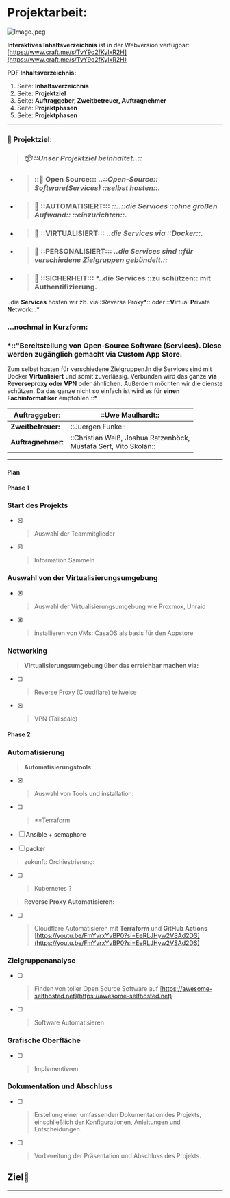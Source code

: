 # Projektarbeit:

![Image.jpeg](https://res.craft.do/user/full/159935f9-5e4d-0afb-2c79-97ce3d2d9945/doc/DCFFD2C0-3760-44A3-A9F6-0012B629F283/46ED24A8-9EDF-44B6-A513-79E648CBAA4D_2/H2htJwkzUqBxqDRkidtZFxFIPpEzD4fAftguPMbmWBcz/Image.jpeg)

**Interaktives Inhaltsverzeichnis** ist in der Webversion verfügbar:  [https://www.craft.me/s/TvY9o2fKylxR2H](https://www.craft.me/s/TvY9o2fKylxR2H)

**PDF Inhaltsverzeichnis:**

1. Seite:  **Inhaltsverzeichnis**
2. Seite:  **Projektziel**
3. Seite:  **Auftraggeber, Zweitbetreuer, Auftragnehmer**
4. Seite:  **Projektphasen**
5. Seite:  **Projektphasen**

---

### **🎯 Projektziel:**

> ### ***📦 ::Unser Projektziel beinhaltet..::***

- > ### ::**🐳 Open Source**::: *..::Open-Source:: Software(**Services**) ::selbst hosten::.*
- > ### **🤖** ::**AUTOMATISIERT**::: *::..::die **Services** ::ohne großen Aufwand:: ::einzurichten::.*
- > ### **👾** ::**VIRTUALISIERT**::: *..die **Services** via ::Docker::.*
- > ### **🎨** ::**PERSONALISIERT**:::  *..die **Services** sind ::für verschiedene Zielgruppen gebündelt.::*
- > ### **🔐** ::**SICHERHEIT**::: *..die **Services** ::zu schützen:: mit Authentifizierung.
..die **Services** hosten wir zb. via ::Reverse Proxy*:: oder ::**V**irtual **P**rivate **N**etwork::.*

### **...nochmal in Kurzform:**

   ### *::"Bereitstellung von Open-Source Software (**Services**). Diese werden zugänglich gemacht via Custom App Store.
Zum selbst hosten für verschiedene Zielgruppen.In die Services sind mit Docker **Virtualisiert** und somit zuverlässig.
Verbunden wird das ganze **via Reverseproxy oder VPN** oder ähnlichen. Außerdem möchten wir die dienste schützen.
Da das ganze nicht so einfach ist wird es für **einen Fachinformatiker** empfohlen.::*

| **Auftraggeber:**  | ::Uwe Maulhardt::                                                    |
| ------------------ | -------------------------------------------------------------------- |
| **Zweitbetreuer:** | ::Juergen Funke::                                                    |
| **Auftragnehmer:** | ::Christian Weiß, Joshua Ratzenböck, <br>Mustafa Sert, Vito Skolan:: |

---

#### Plan

#### Phase 1

### Start des Projekts

- [x] > Auswahl der Teammitglieder
- [x] > Information Sammeln

### Auswahl von der Virtualisierungsumgebung

- [x] > Auswahl der Virtualisierungsumgebung wie Proxmox, Unraid
- [x] > installieren von VMs:
CasaOS als basis für den Appstore

### Networking

> **Virtualisierungsumgebung über das erreichbar machen via:**

- [ ] > Reverse Proxy (Cloudflare) teilweise
- [x] > VPN (Tailscale)

#### Phase 2

### Automatisierung

> **Automatisierungstools:**

- [x] > Auswahl von Tools und installation:
- [ ] > **Terraform
- [ ] Ansible + semaphore
- [ ] packer


> zukunft: Orchiestrierung:
- [ ] > Kubernetes ?

> **Reverse Proxy Automatisieren:**

- [ ] > Cloudflare Automatisieren mit **Terraform** und **GitHub Actions** [https://youtu.be/FmYvrxYvBP0?si=EeRLJHyw2VSAd2DS](https://youtu.be/FmYvrxYvBP0?si=EeRLJHyw2VSAd2DS)

### Zielgruppenanalyse

- [ ] > Finden von toller Open Source Software auf [https://awesome-selfhosted.net](https://awesome-selfhosted.net)
- [ ] > Software Automatisieren

### Grafische Oberfläche

- [ ] > Implementieren

### Dokumentation und Abschluss

- [ ] > Erstellung einer umfassenden Dokumentation des Projekts, einschließlich der Konfigurationen, Anleitungen und Entscheidungen.
- [ ] > Vorbereitung der Präsentation und Abschluss des Projekts.

## Ziel🎉

---

